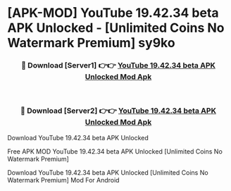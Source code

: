 # [APK-MOD] YouTube 19.42.34 beta APK Unlocked - [Unlimited Coins No Watermark Premium] sy9ko



<div align="center">
<h3>🔴 Download [Server1] 👉👉 <a href="https://momento.my/?title=YouTube_19.42.34_beta_APK_Unlocked">YouTube 19.42.34 beta APK Unlocked Mod Apk</a></h3><br>

<h3>🔴 Download [Server2] 👉👉 <a href="https://momento.my/?title=YouTube_19.42.34_beta_APK_Unlocked">YouTube 19.42.34 beta APK Unlocked Mod Apk</a></h3>
</div>



Download YouTube 19.42.34 beta APK Unlocked 

Free APK MOD YouTube 19.42.34 beta APK Unlocked [Unlimited Coins No Watermark Premium]

Download YouTube 19.42.34 beta APK Unlocked [Unlimited Coins No Watermark Premium] Mod For Android
